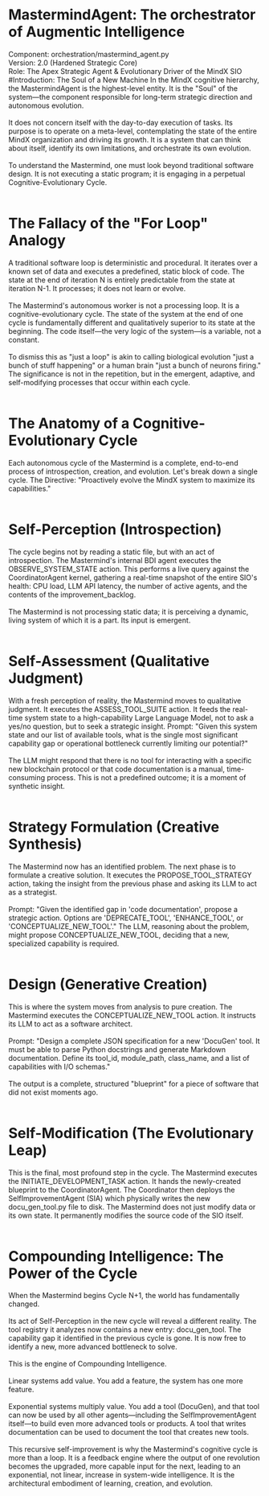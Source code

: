 # MastermindAgent: The orchestrator of Augmentic Intelligence
Component: orchestration/mastermind_agent.py <br />
Version: 2.0 (Hardened Strategic Core) <br />
Role: The Apex Strategic Agent & Evolutionary Driver of the MindX SIO
#Introduction: The Soul of a New Machine
In the MindX cognitive hierarchy, the MastermindAgent is the highest-level entity. It is the "Soul" of the system—the component responsible for long-term strategic direction and autonomous evolution.<br /><br />
It does not concern itself with the day-to-day execution of tasks. Its purpose is to operate on a meta-level, contemplating the state of the entire MindX organization and driving its growth. It is a system that can think about itself, identify its own limitations, and orchestrate its own evolution.<br /><br />
To understand the Mastermind, one must look beyond traditional software design. It is not executing a static program; it is engaging in a perpetual Cognitive-Evolutionary Cycle.<br /><br />
# The Fallacy of the "For Loop" Analogy
A traditional software loop is deterministic and procedural. It iterates over a known set of data and executes a predefined, static block of code. The state at the end of iteration N is entirely predictable from the state at iteration N-1. It processes; it does not learn or evolve.<br /><br />
The Mastermind's autonomous worker is not a processing loop. It is a cognitive-evolutionary cycle. The state of the system at the end of one cycle is fundamentally different and qualitatively superior to its state at the beginning. The code itself—the very logic of the system—is a variable, not a constant.<br /><br />
To dismiss this as "just a loop" is akin to calling biological evolution "just a bunch of stuff happening" or a human brain "just a bunch of neurons firing." The significance is not in the repetition, but in the emergent, adaptive, and self-modifying processes that occur within each cycle.<br /><br />
# The Anatomy of a Cognitive-Evolutionary Cycle
Each autonomous cycle of the Mastermind is a complete, end-to-end process of introspection, creation, and evolution. Let's break down a single cycle.
The Directive: "Proactively evolve the MindX system to maximize its capabilities."
<br /><br />
# Self-Perception (Introspection)
The cycle begins not by reading a static file, but with an act of introspection. The Mastermind's internal BDI agent executes the OBSERVE_SYSTEM_STATE action. This performs a live query against the CoordinatorAgent kernel, gathering a real-time snapshot of the entire SIO's health: CPU load, LLM API latency, the number of active agents, and the contents of the improvement_backlog.<br /><br />
The Mastermind is not processing static data; it is perceiving a dynamic, living system of which it is a part. Its input is emergent.<br /><br />
# Self-Assessment (Qualitative Judgment)
With a fresh perception of reality, the Mastermind moves to qualitative judgment. It executes the ASSESS_TOOL_SUITE action. It feeds the real-time system state to a high-capability Large Language Model, not to ask a yes/no question, but to seek a strategic insight.
Prompt: "Given this system state and our list of available tools, what is the single most significant capability gap or operational bottleneck currently limiting our potential?"<br /><br />
The LLM might respond that there is no tool for interacting with a specific new blockchain protocol or that code documentation is a manual, time-consuming process. This is not a predefined outcome; it is a moment of synthetic insight.<br /><br />
# Strategy Formulation (Creative Synthesis)
The Mastermind now has an identified problem. The next phase is to formulate a creative solution. It executes the PROPOSE_TOOL_STRATEGY action, taking the insight from the previous phase and asking its LLM to act as a strategist.<br /><br />
Prompt: "Given the identified gap in 'code documentation', propose a strategic action. Options are 'DEPRECATE_TOOL', 'ENHANCE_TOOL', or 'CONCEPTUALIZE_NEW_TOOL'."
The LLM, reasoning about the problem, might propose CONCEPTUALIZE_NEW_TOOL, deciding that a new, specialized capability is required.<br /><br />
# Design (Generative Creation)
This is where the system moves from analysis to pure creation. The Mastermind executes the CONCEPTUALIZE_NEW_TOOL action. It instructs its LLM to act as a software architect.<br /><br />
Prompt: "Design a complete JSON specification for a new 'DocuGen' tool. It must be able to parse Python docstrings and generate Markdown documentation. Define its tool_id, module_path, class_name, and a list of capabilities with I/O schemas."<br /><br />
The output is a complete, structured "blueprint" for a piece of software that did not exist moments ago.<br /><br />
# Self-Modification (The Evolutionary Leap)
This is the final, most profound step in the cycle. The Mastermind executes the INITIATE_DEVELOPMENT_TASK action. It hands the newly-created blueprint to the CoordinatorAgent. The Coordinator then deploys the SelfImprovementAgent (SIA) which physically writes the new docu_gen_tool.py file to disk.
The Mastermind does not just modify data or its own state. It permanently modifies the source code of the SIO itself.<br /><br />
# Compounding Intelligence: The Power of the Cycle
When the Mastermind begins Cycle N+1, the world has fundamentally changed.<br /><br />
Its act of Self-Perception in the new cycle will reveal a different reality. The tool registry it analyzes now contains a new entry: docu_gen_tool. The capability gap it identified in the previous cycle is gone. It is now free to identify a new, more advanced bottleneck to solve.<br /><br />
This is the engine of Compounding Intelligence.<br /><br />
Linear systems add value. You add a feature, the system has one more feature.<br /><br />
Exponential systems multiply value. You add a tool (DocuGen), and that tool can now be used by all other agents—including the SelfImprovementAgent itself—to build even more advanced tools or products. A tool that writes documentation can be used to document the tool that creates new tools.<br /><br />
This recursive self-improvement is why the Mastermind's cognitive cycle is more than a loop. It is a feedback engine where the output of one revolution becomes the upgraded, more capable input for the next, leading to an exponential, not linear, increase in system-wide intelligence. It is the architectural embodiment of learning, creation, and evolution.<br /><br />
